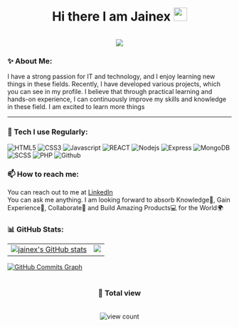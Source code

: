 <h1 align="center"> Hi there I am Jainex <img src="https://raw.githubusercontent.com/MartinHeinz/MartinHeinz/master/wave.gif" width="30px">
<br>
  <br>
  <img src="https://user-images.githubusercontent.com/81921291/218778030-08f046ff-d6d1-4e75-aba9-6ce8cf54014c.png"></img>

</h1>
<!-- Hi, my name is Jainex. -->
<h3>✨ About Me:</h3>
I have a strong passion for IT and technology, and I enjoy learning new things in these fields. Recently, I have developed various projects, which you can see in my profile. I believe that through practical learning and hands-on experience, I can continuously improve my skills and knowledge in these field. I am excited to learn more things

---

<h3>🔭 Tech I use Regularly:</h3>
<p>
  <img alt="HTML5" src="https://img.shields.io/badge/HTML5-E34F26?style=flat-square&logo=html5&logoColor=white"/>
  <img alt="CSS3" src="https://img.shields.io/badge/CSS3-1572B6?style=flat-square&logo=css3&logoColor=white"/>
  <img alt="Javascript" src="https://img.shields.io/badge/javascript-%23323330.svg?style=flat-square&logo=javascript&logoColor=%23F7DF1E"/>
  <img alt="REACT" src="https://img.shields.io/badge/React-20232A?style=flat-square&logo=react&logoColor=61DAFB"/>
  <img alt="Nodejs" src="https://img.shields.io/badge/-Nodejs-43853d?style=flat-square&logo=Node.js&logoColor=white" />
  <img alt="Express" src="https://img.shields.io/badge/Express.js-404D59?style=flat-square" />
  <img alt="MongoDB" src="https://img.shields.io/badge/MongoDB-4EA94B?style=flat-square&logo=mongodb&logoColor=white"/>
  <img alt="SCSS" src="https://img.shields.io/badge/Sass-CC6699?style=flat-square&logo=sass&logoColor=white"/>
  <img alt="PHP" src="https://img.shields.io/badge/PHP-777BB4?style=flat-square&logo=php&logoColor=white"/>
  <img alt="Github" src="https://badges.aleen42.com/src/github.svg"/>
</p>


<h3>📫 How to reach me:</h3>
<p> You can reach out to me at <a href="https://www.linkedin.com/in/jainex-patel-80a1b5246/" >LinkedIn</a> 
<br>
You can ask me anything. I am looking forward to absorb Knowledge🧠, Gain Experience🧐, Collaborate🤝 and Build Amazing Products💻 for the World🌍

<h3>📊 GitHub Stats:</h3>
<table>
  <tr>
    <td valign="top">
      <a href="http://www.github.com/jainex17"><img src="https://github-readme-stats.vercel.app/api?username=jainex17&show_icons=true&hide=&count_private=true&title_color=0891b2&text_color=ffffff&icon_color=0891b2&bg_color=1c1917&hide_border=true&show_icons=true" alt="jainex's GitHub stats" /></a>
    </td>
    <td valign="top">  
      <a href="http://www.github.com/jainex17"><img src="https://github-readme-streak-stats.herokuapp.com/?user=jainex17&stroke=ffffff&background=1c1917&ring=0891b2&fire=0891b2&currStreakNum=ffffff&currStreakLabel=0891b2&sideNums=ffffff&sideLabels=ffffff&dates=ffffff&hide_border=true" /></a>
    </td>
  </tr>
</table>
  <a href="http://www.github.com/jainex17"><img src="https://github-readme-activity-graph.cyclic.app/graph?username=jainex17&bg_color=1c1917&color=ffffff&line=0891b2&point=ffffff&area_color=1c1917&area=true&hide_border=true&custom_title=GitHub%20Commits%20Graph" alt="GitHub Commits Graph" /></a>

  
<br/>
<br/>
  <h3 align="center">👀 Total view</h3>
<p align="center"> 
  <br>
<!--   <img src="https://profile-counter.glitch.me/Jainex17/count.svg" /> -->
  <img src="https://count.getloli.com/get/@jainex17?theme=rule34%22" alt="view count"/>
<!--  <img src="https://komarev.com/ghpvc/?username=jainex17&label=Visitors&color=0e75b6&style=flat" alt="view count" /> -->
</p>
